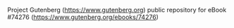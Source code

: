 Project Gutenberg (https://www.gutenberg.org) public repository for eBook #74276 (https://www.gutenberg.org/ebooks/74276)

